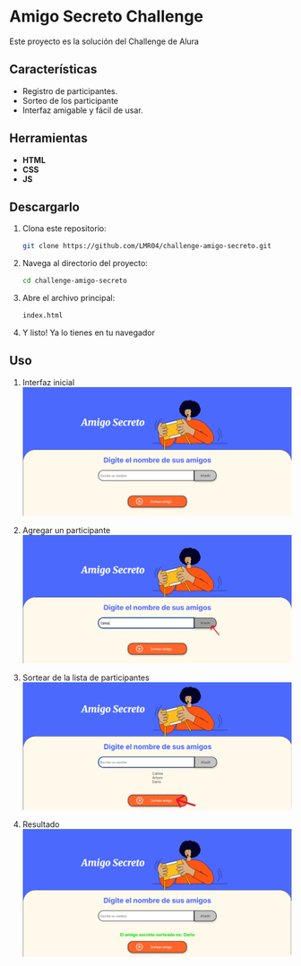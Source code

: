 # Amigo Secreto Challenge

Este proyecto es la solución del Challenge de Alura

## Características

- Registro de participantes.
- Sorteo de los participante
- Interfaz amigable y fácil de usar.

## Herramientas

- **HTML**
- **CSS**
- **JS**

## Descargarlo

1. Clona este repositorio:
   ```bash
   git clone https://github.com/LMR04/challenge-amigo-secreto.git
   ```
2. Navega al directorio del proyecto:
   ```bash
   cd challenge-amigo-secreto
   ```
3. Abre el archivo principal:
   ```bash
   index.html
   ```
4. Y listo! Ya lo tienes en tu navegador

## Uso

1. Interfaz inicial
   ![Interfaz inicial](./img/inicio.png)

2. Agregar un participante
   ![Agregar](./img/agregarAmigo.png)

3. Sortear de la lista de participantes
   ![Sortear](./img/lista.png)

4. Resultado
   ![Resultado](./img/resultado.png)
